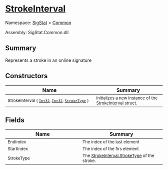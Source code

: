 # [StrokeInterval](./StrokeInterval.md)

Namespace: [SigStat]() > [Common](./README.md)

Assembly: SigStat.Common.dll

## Summary
Represents a stroke in an online signature

## Constructors

| Name | Summary | 
| --- | --- | 
| <sub>StrokeInterval ( [`Int32`](https://docs.microsoft.com/en-us/dotnet/api/System.Int32), [`Int32`](https://docs.microsoft.com/en-us/dotnet/api/System.Int32), [`StrokeType`](./StrokeType.md) )</sub><img width=200/>| <sub>Initializes a new instance of the [StrokeInterval](https://github.com/sigstat/sigstat/blob/develop/docs/md/SigStat/Common/StrokeInterval.md) struct.</sub>| <br>


## Fields

| Name | Summary | 
| --- | --- | 
| <sub>EndIndex</sub><img width=200/>| <sub>The index of the last element</sub>| <br>
| <sub>StartIndex</sub><img width=200/>| <sub>The index of the firs element</sub>| <br>
| <sub>StrokeType</sub><img width=200/>| <sub>The [StrokeInterval.StrokeType](https://github.com/sigstat/sigstat/blob/develop/docs/md/SigStat/Common/StrokeInterval.md) of the stroke.</sub>| <br>


